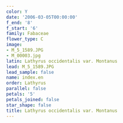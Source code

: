 ```yaml
---
color: Y
date: '2006-03-05T00:00:00'
f_end: '8'
f_start: '6'
family: Fabaceae
flower_type: C
image:
- M_5_1589.JPG
- M_00003.jpg
latin: Lathyrus occidentalis var. Montanus
lead: M_5_1589.JPG
lead_sample: false
name: index.en
order: Lathyrus
parallel: false
petals: '5'
petals_joined: false
star_shape: false
title: Lathyrus occidentalis var. Montanus
---
```

